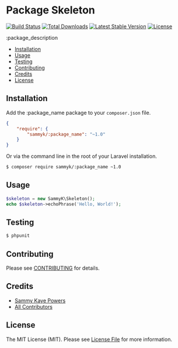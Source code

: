 Package Skeleton
================

[![Build Status](https://travis-ci.org/SammyK/PKGName.png?branch=master)](https://travis-ci.org/SammyK/PKGName)
[![Total Downloads](https://poser.pugx.org/sammyk/pkg-name/downloads.png)](https://packagist.org/packages/sammyk/pkg-name)
[![Latest Stable Version](https://poser.pugx.org/sammyk/pkg-name/v/stable.png)](https://packagist.org/packages/sammyk/pkg-name)
[![License](https://poser.pugx.org/sammyk/pkg-name/license.png)](https://packagist.org/packages/sammyk/pkg-name)


:package_description

- [Installation](#installation)
- [Usage](#usage)
- [Testing](#testing)
- [Contributing](#contributing)
- [Credits](#credits)
- [License](#license)


Installation
------------

Add the :package_name package to your `composer.json` file.

``` json
{
    "require": {
        "sammyk/:package_name": "~1.0"
    }
}
```

Or via the command line in the root of your Laravel installation.

``` bash
$ composer require sammyk/:package_name ~1.0
```

Usage
-----

``` php
$skeleton = new SammyK\Skeleton();
echo $skeleton->echoPhrase('Hello, World!');

```


Testing
-------

``` bash
$ phpunit
```


Contributing
------------

Please see [CONTRIBUTING](https://github.com/SammyK/:package_name/blob/master/CONTRIBUTING.md) for details.


Credits
-------

- [Sammy Kaye Powers](https://github.com/SammyK)
- [All Contributors](https://github.com/SammyK/:package_name/contributors)


License
-------

The MIT License (MIT). Please see [License File](https://github.com/SammyK/:package_name/blob/master/LICENSE) for more information.
